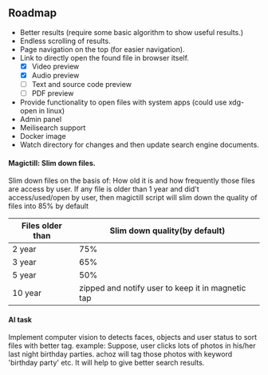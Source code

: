 ## Roadmap 
* Better results (require some basic algorithm to show useful results.)
* Endless scrolling of results.
* Page navigation on the top (for easier navigation).
* Link to directly open the found file in browser itself. 
    - [x] Video preview
    - [x] Audio preview
    - [ ] Text and source code preview
    - [ ] PDF preview 

* Provide functionality to open files with system apps (could use xdg-open in linux)
* Admin panel 
* Meilisearch support
* Docker image
* Watch directory for changes and then update search engine documents. 

#### Magictill: Slim down files.
Slim down files on the basis of:
    How old it is and how frequently those files are access by user. 
     If any file is older than 1 year and did't access/used/open by user, then magictill script will slim down the quality of files into 85% by default
     
     
| Files older than | Slim down quality(by default)        |
|-------|-------------------------------------------------|
|2 year | 75%                                             |
|3 year | 65%                                             |
|5 year | 50%                                             |
|10 year|zipped and notify user to keep it in magnetic tap|
    
#### AI task
Implement computer vision to detects faces, objects and user status to sort files with better tag. 
example: 
    Suppose, user clicks lots of photos in his/her last night birthday parties. achoz will tag those photos with keyword 'birthday party' etc.
    It will help to give better search results. 

    
